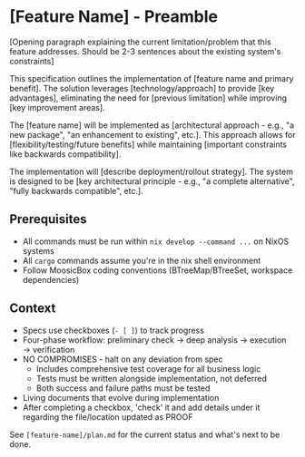 # [Feature Name] - Preamble

[Opening paragraph explaining the current limitation/problem that this feature addresses. Should be 2-3 sentences about the existing system's constraints]

This specification outlines the implementation of [feature name and primary benefit]. The solution leverages [technology/approach] to provide [key advantages], eliminating the need for [previous limitation] while improving [key improvement areas].

The [feature name] will be implemented as [architectural approach - e.g., "a new package", "an enhancement to existing", etc.]. This approach allows for [flexibility/testing/future benefits] while maintaining [important constraints like backwards compatibility].

The implementation will [describe deployment/rollout strategy]. The system is designed to be [key architectural principle - e.g., "a complete alternative", "fully backwards compatible", etc.].

## Prerequisites

- All commands must be run within `nix develop --command ...` on NixOS systems
- All `cargo` commands assume you're in the nix shell environment
- Follow MoosicBox coding conventions (BTreeMap/BTreeSet, workspace dependencies)

## Context

- Specs use checkboxes (`- [ ]`) to track progress
- Four-phase workflow: preliminary check → deep analysis → execution → verification
- NO COMPROMISES - halt on any deviation from spec
  - Includes comprehensive test coverage for all business logic
  - Tests must be written alongside implementation, not deferred
  - Both success and failure paths must be tested
- Living documents that evolve during implementation
- After completing a checkbox, 'check' it and add details under it regarding the file/location updated as PROOF

See `[feature-name]/plan.md` for the current status and what's next to be done.
